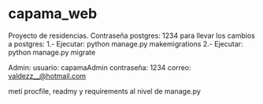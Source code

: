 # capama_web

Proyecto de residencias.
Contraseña postgres: 1234
para llevar los cambios a postgres:
1.- Ejecutar: python manage.py makemigrations
2.- Ejecutar: python manage.py migrate


Admin:
usuario: capamaAdmin
contraseña: 1234
correo: valdezz__@hotmail.com


metí procfile, readmy y requirements al nivel de manage.py
